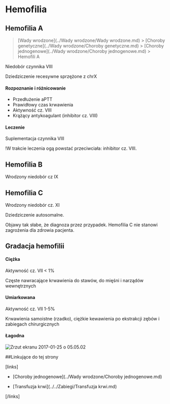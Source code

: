 # Hemofilia

## Hemofilia A

> [Wady wrodzone](../Wady wrodzone/Wady wrodzone.md) > [Choroby genetyczne](../Wady wrodzone/Choroby genetyczne.md) > [Choroby jednogenowe](../Wady wrodzone/Choroby jednogenowe.md) > Hemofili A

Niedobór czynnika VIII

Dziedziczenie recesywne sprzężone z chrX



#### Rozpoznanie i różnicowanie

- Przedłużenie aPTT
- Prawidłowy czas krwawienia
- Aktywność cz. VIII
- Krążący antykoagulant (inhibitor cz. VIII)



#### Leczenie

Suplementacja czynnika VIII

!W trakcie leczenia ogą powstać przeciwciała: inhibitor cz. VIII. 





## Hemofilia B

Wrodzony niedobór cz IX



## Hemofilia C

Wrodzony niedobór cz. XI

Dziedziczenie autosomalne.

Objawy tak słabe, że diagnoza przez przypadek. Hemofilia C nie stanowi zagrożenia dla zdrowia pacjenta.



## Gradacja hemofilii

#### Ciężka

Aktywność cz. VII < 1%

Częste nawracające krwawienia do stawów, do mięśni i narządów wewnętrznych



#### Umiarkowana

Aktywność cz. VII 1-5%

Krwawienia samoistne (rzadko), ciężkie kewawienia po ekstrakcji zębów i zabiegach chirurgicznych



#### Łagodna



![Zrzut ekranu 2017-01-25 o 05.05.02](img/1_Zrzut_ekranu_2017-01-25_o_05.05.02.png)



##Linkujące do tej strony

[links]

- [Choroby jednogenowe](../Wady wrodzone/Choroby jednogenowe.md)

- [Transfuzja krwi](../../Zabiegi/Transfuzja krwi.md)


[/links]











